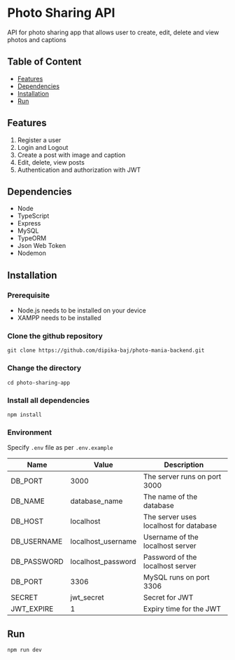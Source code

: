 # Photo Sharing API

API for photo sharing app that allows user to create, edit, delete and view photos and captions

## Table of Content

- [Features](#features)
- [Dependencies](#dependencies)
- [Installation](#installation)
- [Run](#run)

## Features

1. Register a user
2. Login and Logout
3. Create a post with image and caption
4. Edit, delete, view posts
5. Authentication and authorization with JWT

## Dependencies

- Node
- TypeScript
- Express
- MySQL
- TypeORM
- Json Web Token
- Nodemon

## Installation

### Prerequisite

- Node.js needs to be installed on your device
- XAMPP needs to be installed

### Clone the github repository

```
git clone https://github.com/dipika-baj/photo-mania-backend.git
```

### Change the directory

```
cd photo-sharing-app
```

### Install all dependencies

```
npm install
```

### Environment

Specify `.env` file as per `.env.example`

| Name        | Value              | Description                            |
| ----------- | ------------------ | -------------------------------------- |
| DB_PORT     | 3000               | The server runs on port 3000           |
| DB_NAME     | database_name      | The name of the database               |
| DB_HOST     | localhost          | The server uses localhost for database |
| DB_USERNAME | localhost_username | Username of the localhost server       |
| DB_PASSWORD | localhost_password | Password of the localhost server       |
| DB_PORT     | 3306               | MySQL runs on port 3306                |
| SECRET      | jwt_secret         | Secret for JWT                         |
| JWT_EXPIRE  | 1                  | Expiry time for the JWT                |

## Run

```
npm run dev
```
